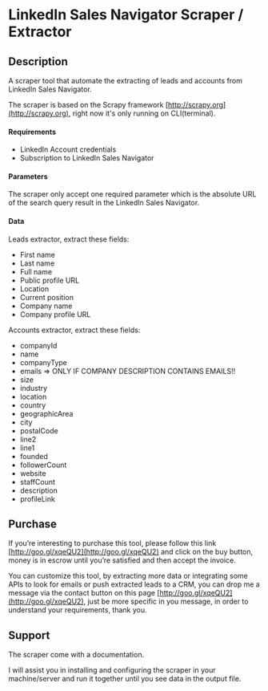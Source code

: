 # LinkedIn Sales Navigator Scraper / Extractor

## Description
A scraper tool that automate the extracting of leads and accounts from LinkedIn Sales Navigator.

The scraper is based on the Scrapy framework [http://scrapy.org](http://scrapy.org), right now it's only running on CLI(terminal).

#### Requirements
* LinkedIn Account credentials
* Subscription to LinkedIn Sales Navigator

#### Parameters
The scraper only accept one required parameter which is the absolute URL of the search query result in the LinkedIn Sales Navigator.

#### Data
Leads extractor, extract these fields:
- First name
- Last name 
- Full name
- Public profile URL
- Location
- Current position
- Company name
- Company profile URL

Accounts extractor, extract these fields:
- companyId
- name
- companyType
- emails => ONLY IF COMPANY DESCRIPTION CONTAINS EMAILS!!
- size
- industry
- location
- country
- geographicArea
- city
- postalCode
- line2
- line1
- founded
- followerCount
- website
- staffCount
- description
- profileLink

## Purchase
If you’re interesting to purchase this tool, please follow this link [http://goo.gl/xqeQU2](http://goo.gl/xqeQU2) and click on the buy button, money is in escrow until you’re satisfied and then accept the invoice.

You can customize this tool, by extracting more data or integrating some APIs to look for emails or push extracted leads to a CRM, you can drop me a message via the contact button on this page [http://goo.gl/xqeQU2](http://goo.gl/xqeQU2), just be more specific in you message, in order to understand your requirements, thank you.

## Support
The scraper come with a documentation.

I will assist you in installing and configuring the scraper in your machine/server and run it together until you see data in the output file.
